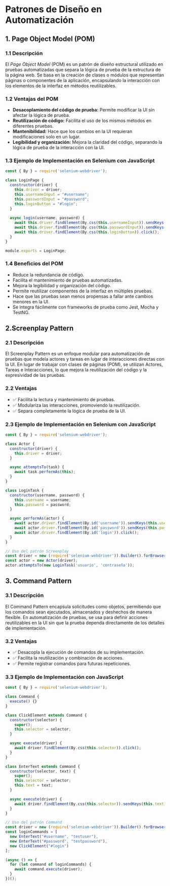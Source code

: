 # Patrones de Diseño en Automatización

## 1. Page Object Model (POM)

### 1.1 Descripción
El *Page Object Model* (POM) es un patrón de diseño estructural utilizado en pruebas automatizadas que separa la lógica de prueba de la estructura de la página web. Se basa en la creación de clases o módulos que representan páginas o componentes de la aplicación, encapsulando la interacción con los elementos de la interfaz en métodos reutilizables.

### 1.2 Ventajas del POM
- **Desacoplamiento del código de prueba:** Permite modificar la UI sin afectar la lógica de prueba.
- **Reutilización de código:** Facilita el uso de los mismos métodos en diferentes pruebas.
- **Mantenibilidad:** Hace que los cambios en la UI requieran modificaciones solo en un lugar.
- **Legibilidad y organización:** Mejora la claridad del código, separando la lógica de prueba de la interacción con la UI.

### 1.3 Ejemplo de Implementación en Selenium con JavaScript

```javascript
const { By } = require('selenium-webdriver');

class LoginPage {
  constructor(driver) {
    this.driver = driver;
    this.usernameInput = "#username";
    this.passwordInput = "#password";
    this.loginButton = "#login";
  }
  
  async login(username, password) {
    await this.driver.findElement(By.css(this.usernameInput)).sendKeys(username);
    await this.driver.findElement(By.css(this.passwordInput)).sendKeys(password);
    await this.driver.findElement(By.css(this.loginButton)).click();
  }
}

module.exports = LoginPage;
```
### 1.4 Beneficios del POM
- Reduce la redundancia de código.
- Facilita el mantenimiento de pruebas automatizadas.
- Mejora la legibilidad y organización del código.
- Permite reutilizar componentes de la interfaz en múltiples pruebas.
- Hace que las pruebas sean menos propensas a fallar ante cambios menores en la UI.
- Se integra fácilmente con frameworks de prueba como Jest, Mocha y TestNG.


## 2.Screenplay Pattern

### 2.1 Descripción
El Screenplay Pattern es un enfoque modular para automatización de pruebas que modela actores y tareas en lugar de interacciones directas con la UI. En lugar de trabajar con clases de páginas (POM), se utilizan Actores, Tareas e Interacciones, lo que mejora la reutilización del código y la expresividad de las pruebas.

### 2.2 Ventajas
- ✅ Facilita la lectura y mantenimiento de pruebas.
- ✅ Modulariza las interacciones, promoviendo la reutilización.
- ✅ Separa completamente la lógica de prueba de la UI.


### 2.3 Ejemplo de Implementación en Selenium con JavaScript

```javascript
const { By } = require('selenium-webdriver');

class Actor {
  constructor(driver) {
    this.driver = driver;
  }

  async attemptsTo(task) {
    await task.performAs(this);
  }
}

class LoginTask {
  constructor(username, password) {
    this.username = username;
    this.password = password;
  }

  async performAs(actor) {
    await actor.driver.findElement(By.id('username')).sendKeys(this.username);
    await actor.driver.findElement(By.id('password')).sendKeys(this.password);
    await actor.driver.findElement(By.id('login')).click();
  }
}

// Uso del patrón Screenplay
const driver = new (require('selenium-webdriver')).Builder().forBrowser('chrome').build();
const actor = new Actor(driver);
actor.attemptsTo(new LoginTask('usuario', 'contraseña'));

```

## 3. Command Pattern

### 3.1 Descripción
El Command Pattern encapsula solicitudes como objetos, permitiendo que los comandos sean ejecutados, almacenados y deshechos de manera flexible. En automatización de pruebas, se usa para definir acciones reutilizables en la UI sin que la prueba dependa directamente de los detalles de implementación.

### 3.2 Ventajas
- ✅ Desacopla la ejecución de comandos de su implementación.
- ✅ Facilita la reutilización y combinación de acciones.
- ✅ Permite registrar comandos para futuras repeticiones.

### 3.3 Ejemplo de Implementación con JavaScript

```javascript
const { By } = require('selenium-webdriver');

class Command {
  execute() {}
}

class ClickElement extends Command {
  constructor(selector) {
    super();
    this.selector = selector;
  }

  async execute(driver) {
    await driver.findElement(By.css(this.selector)).click();
  }
}

class EnterText extends Command {
  constructor(selector, text) {
    super();
    this.selector = selector;
    this.text = text;
  }

  async execute(driver) {
    await driver.findElement(By.css(this.selector)).sendKeys(this.text);
  }
}

// Uso del patrón Command
const driver = new (require('selenium-webdriver')).Builder().forBrowser('chrome').build();
const loginCommands = [
  new EnterText("#username", "testuser"),
  new EnterText("#password", "testpassword"),
  new ClickElement("#login")
];

(async () => {
  for (let command of loginCommands) {
    await command.execute(driver);
  }
})();
``` 

 